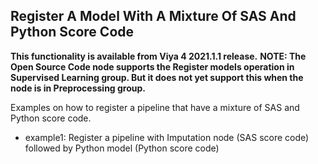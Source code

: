 ## Register A Model With A Mixture Of SAS And Python Score Code

**This functionality is available from Viya 4 2021.1.1 release.**
**NOTE: The Open Source Code node supports the Register models operation in Supervised Learning group. But it does not yet support this when the node is in Preprocessing group.**

Examples on how to register a pipeline that have a mixture of SAS and Python score code.
- example1: Register a pipeline with Imputation node (SAS score code) followed by Python model (Python score code)

